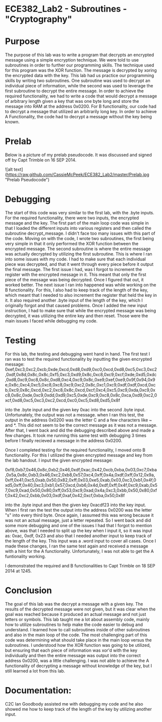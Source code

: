 ECE382_Lab2 - Subroutines - "Cryptography"
==========================================

# Purpose

  The purpose of this lab was to write a program that decrypts an encrypted message using a simple encryption technique. We were told to use subroutines in order to further our programming skills. The technique used for this program was the XOR function. The message is decrypted  by xoring the encrypted data with the key. This lab had us practice our programming skills by writing two subroutines. One subroutine was used to decrypt an individual piece of information, while the second was used to leverage the first subroutine to decrypt the entire message. In order to achieve the required functionality, we had to write a code that would decrypt a message of arbitrary length given a key that was one byte long and store the message into RAM at the address 0x0200. For B functionality, our code had to decrypt a message that utilized an arbitrarily long key. In order to achieve A Functionality, the code had to decrypt a message without the key being known. 
  
  
# Prelab

Below is a picture of my prelab pseudocode. It was discussed and signed off by Capt Trimble on 16 SEP 2014.

![alt text] (https://raw.github.com/CassieMcPeek/ECE382_Lab2/master/Prelab.jpg "Prelab Pseudocode")


# Debugging

  The start of this code was very similar to the first lab, with the .byte inputs. For the required functionality, there were two inputs, the encrypted message and the key. The first part of the main loop code was simple in that I loaded the different inputs into various registers and then called the subroutine decrypt_message. I didn't face too many issues with this part of the code. Moving on with the code, I wrote two subroutines, the first being very simple in that it only performed the XOR function between the encrypted message. The second subroutine is where the entire message was actually decrypted by utilizing the first subroutine. This is where I ran into some issues with my code. I had to make sure that each individual piece was decrypted, and that it went through every piece before it output the final message. The first issue I had, was I forgot to increment the register with the encrypted message in it. This meant that only the first piece of the message was being decrypted. Once I figured that out, it worked better. The next issue I ran into happened was while working on the B functionality. For this, I also had to keep track of the length of the key, which meant that I needed to also increment the register that held the key in it. It also required another .byte input of the length of the key, which I originally forgot and that caused problems. Once I added the new input instruction, I had to make sure that while the encrypted message was being decrypted, it was utilizing the entire key and then reset. Those were the main issues I faced while debugging my code.
  
  
# Testing

For this lab, the testing and debugging went hand in hand. The first test I ran was to test the required functionality by inputting the given encrypted message: 0xef,0xc3,0xc2,0xcb,0xde,0xcd,0xd8,0xd9,0xc0,0xcd,0xd8,0xc5,0xc3,0xc2,0xdf,0x8d,0x8c,0x8c,0xf5,0xc3,0xd9,0x8c,0xc8,0xc9,0xcf,0xde,0xd5,0xdc,0xd8,0xc9,0xc8,0x8c,0xd8,0xc4,0xc9,0x8c,0xe9,0xef,0xe9,0x9f,0x94,0x9e,0x8c,0xc4,0xc5,0xc8,0xc8,0xc9,0xc2,0x8c,0xc1,0xc9,0xdf,0xdf,0xcd,0xcb,0xc9,0x8c,0xcd,0xc2,0xc8,0x8c,0xcd,0xcf,0xc4,0xc5,0xc9,0xda,0xc9,0xc8,0x8c,0xde,0xc9,0xdd,0xd9,0xc5,0xde,0xc9,0xc8,0x8c,0xca,0xd9,0xc2,0xcf,0xd8,0xc5,0xc3,0xc2,0xcd,0xc0,0xc5,0xd8,0xd5,0x8f 

into the .byte input and the given key 0xac into the second .byte input. Unfortunately, the output was not a message. when I ran this test, the output in the address 0x0200 was the letter C and a few characters like ~ and *. This did not seem to be the correct message as it was not a message. After that, I went back and did the debugging described above and made a few changes. It took me running this same test with debugging 3 times before I finally recieved a message in the address 0x0200. 

Once I completed testing for the required functionality, I moved onto B functionality. For this I utilized the given encrypted message and key from the lab handout. I input the given encrypted message:

0xf8,0xb7,0x46,0x8c,0xb2,0x46,0xdf,0xac,0x42,0xcb,0xba,0x03,0xc7,0xba,0x5a,0x8c,0xb3,0x46,0xc2,0xb8,0x57,0xc4,0xff,0x4a,0xdf,0xff,0x12,0x9a,0xff,0x41,0xc5,0xab,0x50,0x82,0xff,0x03,0xe5,0xab,0x03,0xc3,0xb1,0x4f,0xd5,0xff,0x40,0xc3,0xb1,0x57,0xcd,0xb6,0x4d,0xdf,0xff,0x4f,0xc9,0xab,0x57,0xc9,0xad,0x50,0x80,0xff,0x53,0xc9,0xad,0x4a,0xc3,0xbb,0x50,0x80,0xff,0x42,0xc2,0xbb,0x03,0xdf,0xaf,0x42,0xcf,0xba,0x50,0x8f

into the .byte input and then the given key 0xacdf23 into the key input. When I first ran the test the output into the address 0x0200 was the letter "s" into every third byte. Once again, I assumed this was wrong because it was not an actual message, just a letter repeated. So I went back and did some more debugging and one of the issues I had that I forgot to mention above, was that I needed to split up the key when I input it, so it was input as: 0xac, 0xdf, 0x23 and also that I needed another input to keep track of the length of the key. This input was a .word input to cover all cases. Once I made these changes, I ran the same test again and received a message with a hint for the A functionality. Unfortunately, I was not able to get the A funtionality working. 

I demonstrated the required and B functionalities to Capt Trimble on 18 SEP 2014 at 1245. 

# Conclusion
  
  The goal of this lab was the decrypt a message with a given key. The results of the decrypted message were not given, but it was clear when the goal was reached because it produced an actual message and not just letters or symbols. This lab taught me a lot about assembly code, mainly how to utilize subroutines to help make the code easier to debug and understand. I learned how to call subroutines inside of other subroutines and also in the main loop of the code. The most challenging part of this code was determining what should take place in the main loop versus the subroutines. I understood how the XOR function was going to be utilized, but ensuring that each piece of information was xor'd with the key individually and then the entire message was output into the correct address 0x0200, was a little challenging. I was not able to achieve the A functionality of decrypting a message without knowledge of the key, but I still learned a lot from this lab. 
  
# Documentation:

  C2C Ian Goodbody assisted me with debugging my code and he also showed me how to keep track of the length of the key by utilizing another input. 
